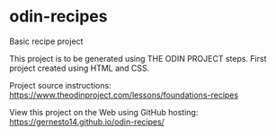 # odin-recipes
Basic recipe project 


This project is to be generated using THE ODIN PROJECT steps.
First project created using HTML and CSS.

Project source instructions:
https://www.theodinproject.com/lessons/foundations-recipes

View this project on the Web using GitHub hosting:
https://gernesto14.github.io/odin-recipes/



